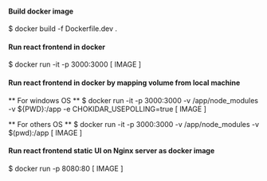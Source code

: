 #### Build docker image
$ docker build -f Dockerfile.dev .

#### Run react frontend in docker
$ docker run -it -p 3000:3000 [ IMAGE ]

#### Run react frontend in docker by mapping volume from local machine
** For windows OS **
$ docker run -it -p 3000:3000 -v /app/node_modules -v ${PWD}:/app -e CHOKIDAR_USEPOLLING=true [ IMAGE ]

** For others OS **
$ docker run -it -p 3000:3000 -v /app/node_modules -v $(pwd):/app [ IMAGE ]

#### Run react frontend static UI on Nginx server as docker image
$ docker run -p 8080:80 [ IMAGE ]